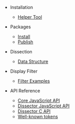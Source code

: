 - Installation
  - [Helper Tool](helper-tool.md)

- Packages
  - [Install](install-packages.md)
  - [Publish](publish-packages.md)

- Dissection
  - [Data Structure](data-structure.md)

- Display Filter
  - [Filter Examples](filter-examples.md)

- API Reference
  - [Core JavaScript API](core-api-js.md)
  - [Dissector JavaScript API](diss-api-js.md)
  - [Dissector C API](diss-api-c.md)
  - [Well-known tokens](well-known-tokens.md)
